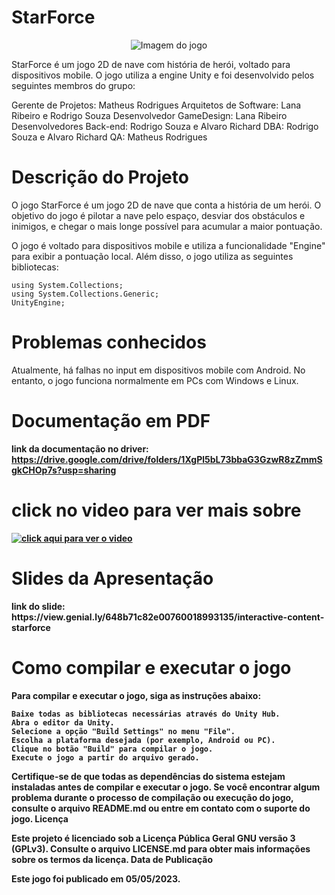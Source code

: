 <h1>StarForce</h1>
<p align="center">
  <img src="https://i.imgur.com/BCegXEu.png" alt="Imagem do jogo" />
</p>

StarForce é um jogo 2D de nave com história de herói, voltado para dispositivos mobile. O jogo utiliza a engine Unity e foi desenvolvido pelos seguintes membros do grupo:

Gerente de Projetos: Matheus Rodrigues
Arquitetos de Software: Lana Ribeiro e Rodrigo Souza
Desenvolvedor GameDesign: Lana Ribeiro
Desenvolvedores Back-end: Rodrigo Souza e Alvaro Richard
DBA: Rodrigo Souza e Alvaro Richard
QA: Matheus Rodrigues 

<h1>Descrição do Projeto</h1>

O jogo StarForce é um jogo 2D de nave que conta a história de um herói. O objetivo do jogo é pilotar a nave pelo espaço, desviar dos obstáculos e inimigos, e chegar o mais longe possível para acumular a maior pontuação.

O jogo é voltado para dispositivos mobile e utiliza a funcionalidade "Engine" para exibir a pontuação local. Além disso, o jogo utiliza as seguintes bibliotecas:

    using System.Collections;
    using System.Collections.Generic;
    UnityEngine;

<h1>Problemas conhecidos</h1>

Atualmente, há falhas no input em dispositivos mobile com Android. No entanto, o jogo funciona normalmente em PCs com Windows e Linux.

<h1><b>Documentação em PDF<b></h1>

link da documentação no driver: https://drive.google.com/drive/folders/1XgPl5bL73bbaG3GzwR8zZmmSgkCHOp7s?usp=sharing

# click no video para ver mais sobre  
[![click aqui para ver o video ](https://img.youtube.com/vi/aEPwJ4XZwks/0.jpg)](https://youtu.be/aEPwJ4XZwks)

<h1>Slides da Apresentação</h1>
link do slide: https://view.genial.ly/648b71c82e00760018993135/interactive-content-starforce


<h1>Como compilar e executar o jogo</h1>

Para compilar e executar o jogo, siga as instruções abaixo:

    Baixe todas as bibliotecas necessárias através do Unity Hub.
    Abra o editor da Unity.
    Selecione a opção "Build Settings" no menu "File".
    Escolha a plataforma desejada (por exemplo, Android ou PC).
    Clique no botão "Build" para compilar o jogo.
    Execute o jogo a partir do arquivo gerado.

Certifique-se de que todas as dependências do sistema estejam instaladas antes de compilar e executar o jogo. Se você encontrar algum problema durante o processo de compilação ou execução do jogo, consulte o arquivo README.md ou entre em contato com o suporte do jogo.
Licença

Este projeto é licenciado sob a Licença Pública Geral GNU versão 3 (GPLv3). Consulte o arquivo LICENSE.md para obter mais informações sobre os termos da licença.
Data de Publicação

Este jogo foi publicado em 05/05/2023.
